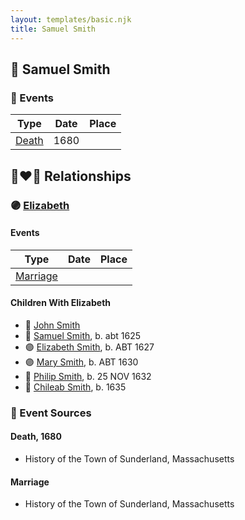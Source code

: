 ```yaml
---
layout: templates/basic.njk
title: Samuel Smith
---
```

## 🔵 Samuel Smith

### 📆 Events

Type | Date | Place
------ | ------ | ------
[Death](#event-35b060d3-f0b3-4edf-8b7e-05d03627fdd0) | 1680 |

## 👩‍❤️‍👨 Relationships

### 🟣 [Elizabeth ](/people/7/71389724)

#### Events

Type | Date | Place
------ | ------ | ------
[Marriage](#event-e73d745a-10ba-40fc-a21c-d4ec27f22bbe) |  |
#### Children With Elizabeth
* 🔵 [John Smith](/people/8/82917648)
* 🔵 [Samuel Smith](/people/5/57169666), b. abt 1625
* 🟣 [Elizabeth Smith](/people/9/92723561), b. ABT 1627
* 🟣 [Mary Smith](/people/3/39739360), b. ABT 1630
* 🔵 [Philip Smith](/people/6/61981014), b. 25 NOV 1632
* 🔵 [Chileab Smith](/people/8/88499593), b. 1635
### 📰 Event Sources

#### <a id="event-35b060d3-f0b3-4edf-8b7e-05d03627fdd0"></a> Death, 1680
* History of the Town of Sunderland, Massachusetts
#### <a id="event-e73d745a-10ba-40fc-a21c-d4ec27f22bbe"></a> Marriage
* History of the Town of Sunderland, Massachusetts
